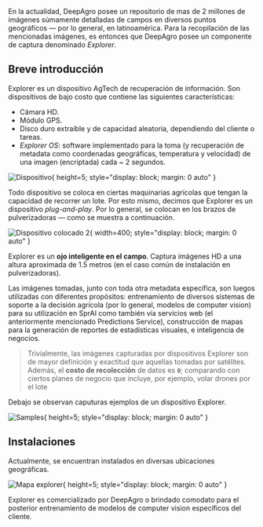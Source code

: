 En la actualidad, DeepAgro posee un repositorio de mas de 2 millones de imágenes súmamente detalladas de campos en diversos puntos geográficos — por lo general, en latinoamérica. Para la recopilación de las mencionadas imágenes, es entonces que DeepAgro posee un componente de captura denominado *Explorer*.

## Breve introducción

Explorer es un dispositivo AgTech de recuperación de información. Son dispositivos de bajo costo que contiene las siguientes características:

- Cámara HD.
- Módulo GPS.
- Disco duro extraíble y de capacidad aleatoria, dependiendo del cliente o tareas.
- *Explorer OS*: software implementado para la toma (y recuperación de metadata como coordenadas geográficas, temperatura y velocidad) de una imagen (encriptada) cada ~ 2 segundos.

![Dispositivo](./../img/explorer/device.png "Dispositivo"){ height=5; style="display: block; margin: 0 auto" }

Todo dispositivo se coloca en ciertas maquinarias agrícolas que tengan la capacidad de recorrer un lote. Por esto mismo, decimos que Explorer es un dispositivo *plug-and-play*. Por lo general, se colocan en los brazos de pulverizadoras — como se muestra a continuación.

![Dispositivo colocado 2](./../img/explorer/plugged-2.jpeg "Dispositivo colocado 2"){ width=400; style="display: block; margin: 0 auto" }

Explorer es un **ojo inteligente en el campo**. Captura imágenes HD a una altura aproximada de 1.5 metros (en el caso común de instalación en pulverizadoras). 

Las imágenes tomadas, junto con toda otra metadata específica, son luegos utilizadas con diferentes propósitos: entrenamiento de diversos sistemas de soporte a la decisión agrícola (por lo general, modelos de computer vision) para su utilización en SprAI como también vía servicios web (el anteriormente mencionado Predictions Service), construcción de mapas para la generación de reportes de estadísticas visuales, e inteligencia de negocios.

> Trivialmente, las imágenes capturadas por dispositivos Explorer son de mayor definición y exactitud que aquellas tomadas por satélites. Además, el **costo de recolección** de datos es **```0```**; comparando con ciertos planes de negocio que incluye, por ejemplo, volar drones por el lote

Debajo se observan caputuras ejemplos de un dispositivo Explorer.

![Samples](./../img/explorer/samples.png "Samples"){ height=5; style="display: block; margin: 0 auto" }

## Instalaciones

Actualmente, se encuentran instalados en diversas ubicaciones geográficas.

![Mapa explorer](./../img/explorer/map.png "Mapa explorer"){ height=5; style="display: block; margin: 0 auto" }

Explorer es comercializado por DeepAgro o brindado comodato para el posterior entrenamiento de modelos de computer vision específicos del cliente.
